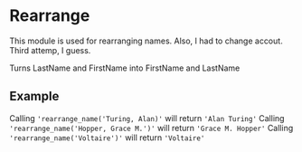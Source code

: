 Rearrange
==========

This module is used for rearranging names.
Also, I had to change accout.
Third attemp, I guess.

Turns LastName and FirstName into FirstName and LastName

## Example

Calling `'rearrange_name('Turing, Alan)'` will return `'Alan Turing'`
Calling `'rearrange_name('Hopper, Grace M.')'` will return `'Grace M. Hopper'`
Calling `'rearrange_name('Voltaire')'` will return `'Voltaire'`
